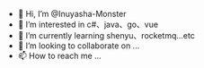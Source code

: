 - 👋 Hi, I’m @Inuyasha-Monster
- 👀 I’m interested in c#、java、go、vue
- 🌱 I’m currently learning shenyu、rocketmq...etc
- 💞️ I’m looking to collaborate on ...
- 📫 How to reach me ...

<!---
Inuyasha-Monster/Inuyasha-Monster is a ✨ special ✨ repository because its `README.md` (this file) appears on your GitHub profile.
You can click the Preview link to take a look at your changes.
--->
